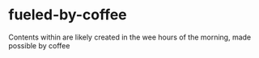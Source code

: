 # fueled-by-coffee
Contents within are likely created in the wee hours of the morning, made possible by coffee
